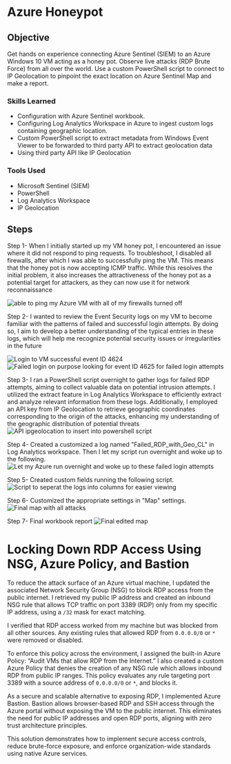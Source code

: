 # Azure Honeypot

## Objective

Get hands on experience connecting Azure Sentinel (SIEM) to an Azure Windows 10 VM acting as a honey pot. Observe live attacks (RDP Brute Force) from all over the world. Use a custom PowerShell script to connect to  IP Geolocation to pinpoint the exact location on Azure Sentinel Map and make a report.

### Skills Learned

- Configuration with Azure Sentinel workbook.
- Configuring Log Analytics Workspace in Azure to ingest custom logs containing geographic location.
- Custom PowerShell script to extract metadata from Windows Event Viewer to be forwarded to third party API to extract 
  geolocation data
- Using third party API like IP Geolocation


### Tools Used

- Microsoft Sentinel (SIEM) 
- PowerShell
- Log Analytics Workspace
- IP Geolocation

## Steps




Step 1- When I initially started up my VM honey pot, I encountered an issue where it did not respond to ping requests. To troubleshoot, I disabled all firewalls, after which I was able to successfully ping the VM. This means that the honey pot is now accepting ICMP traffic. While this resolves the initial problem, it also increases the attractiveness of the honey pot as a potential target for attackers, as they can now use it for network reconnaissance 

![able to ping my Azure VM with all of my firewalls turned off](https://github.com/hknapp518/AzureHoneyPot/assets/125601731/5c6e126c-3e06-4cb8-9baf-998fe4dc4dcb)

Step 2- I wanted to review the Event Security logs on my VM to become familiar with the patterns of failed and successful login attempts. By doing so, I aim to develop a better understanding of the typical entries in these logs, which will help me recognize potential security issues or irregularities in the future

![Login to VM successful event ID 4624](https://github.com/hknapp518/AzureHoneyPot/assets/125601731/6910167e-b896-4105-8204-979662fdc43a)
![Failed login on purpose looking for event ID 4625 for failed login attempts](https://github.com/hknapp518/AzureHoneyPot/assets/125601731/9b66f421-5255-4e9e-b2c6-999f625581c3)

Step 3- I ran a PowerShell script overnight to gather logs for failed RDP attempts, aiming to collect valuable data on potential intrusion attempts. I utilized the extract feature in Log Analytics Workspace to efficiently extract and analyze relevant information from these logs. Additionally, I employed an API key from IP Geolocation to retrieve geographic coordinates corresponding to the origin of the attacks, enhancing my understanding of the geographic distribution of potential threats
![API ipgeolocation to insert into powershell script](https://github.com/hknapp518/AzureHoneyPot/assets/125601731/db0af003-20de-4908-a718-5d49f6361269)

Step 4- Created a customized a log named "Failed_RDP_with_Geo_CL" in Log Analytics workspace. Then I let my script run overnight and woke up to the following.
![Let my Azure run overnight and woke up to these failed login attempts ](https://github.com/hknapp518/AzureHoneyPot/assets/125601731/56cd0a42-0f4c-42ee-9e57-b5586a2806a5)

Step 5- Created custom fields running the following script.
![Script to seperat the logs into columns for easier viewing](https://github.com/hknapp518/AzureHoneyPot/assets/125601731/5032fe5f-ff5d-4c57-a6bf-a5ca95fb33e3)

Step 6- Customized the appropriate settings in "Map" settings.
![Final map with all attacks](https://github.com/hknapp518/AzureHoneyPot/assets/125601731/5032cc9a-c8c1-476b-8f51-eb60fbdda4be)


Step 7- Final workbook report
![Final edited map](https://github.com/hknapp518/AzureHoneyPot/assets/125601731/7b54ccc0-f4f9-49f3-9c12-4e51860f645a)

# **Locking Down RDP Access Using NSG, Azure Policy, and Bastion**

To reduce the attack surface of an Azure virtual machine, I updated the associated Network Security Group (NSG) to block RDP access from the public internet. I retrieved my public IP address and created an inbound NSG rule that allows TCP traffic on port 3389 (RDP) only from my specific IP address, using a `/32` mask for exact matching.

I verified that RDP access worked from my machine but was blocked from all other sources. Any existing rules that allowed RDP from `0.0.0.0/0` or `*` were removed or disabled.

To enforce this policy across the environment, I assigned the built-in Azure Policy: “Audit VMs that allow RDP from the Internet.” I also created a custom Azure Policy that denies the creation of any NSG rule which allows inbound RDP from public IP ranges. This policy evaluates any rule targeting port 3389 with a source address of `0.0.0.0/0` or `*`, and blocks it.

As a secure and scalable alternative to exposing RDP, I implemented Azure Bastion. Bastion allows browser-based RDP and SSH access through the Azure portal without exposing the VM to the public internet. This eliminates the need for public IP addresses and open RDP ports, aligning with zero trust architecture principles.

This solution demonstrates how to implement secure access controls, reduce brute-force exposure, and enforce organization-wide standards using native Azure services.




